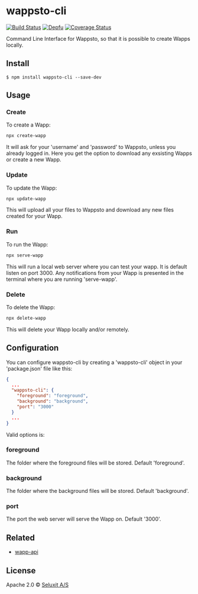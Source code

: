 # wappsto-cli
[![Build Status](https://travis-ci.com/Wappsto/wappsto-cli.svg?branch=master)](https://travis-ci.com/Wappsto/wappsto-cli)
[![Depfu](https://badges.depfu.com/badges/c25acea9b059ab7760cb61d1de54f29d/overview.svg)](https://depfu.com/github/Wappsto/wappsto-cli?project_id=7056)
[![Coverage Status](https://coveralls.io/repos/github/Wappsto/wappsto-cli/badge.svg?branch=master)](https://coveralls.io/github/Wappsto/wappsto-cli?branch=master)

Command Line Interface for Wappsto, so that it is possible to create Wapps locally.


## Install

```
$ npm install wappsto-cli --save-dev
```

## Usage

### Create

To create a Wapp:

```sh
npx create-wapp
```

It will ask for your 'username' and 'password' to Wappsto, unless you already logged in.
Here you get the option to download any exsisting Wapps or create a new Wapp.

### Update

To update the Wapp:

```sh
npx update-wapp
```

This will upload all your files to Wappsto and download any new files created for your Wapp.

### Run

To run the Wapp:

```sh
npx serve-wapp
```

This will run a local web server where you can test your wapp. It is default listen on port 3000.
Any notifications from your Wapp is presented in the terminal where you are running 'serve-wapp'.

### Delete

To delete the Wapp:

```sh
npx delete-wapp
```

This will delete your Wapp locally and/or remotely.

## Configuration

You can configure wappsto-cli by creating a 'wappsto-cli' object in your 'package.json' file like this:

```json
{
  ...
  "wappsto-cli": {
    "foreground": "foreground",
    "background": "background",
    "port": "3000"
  }
  ...
}
```

Valid options is:

### foreground

The folder where the foreground files will be stored. Default 'foreground'.

### background

The folder where the background files will be stored. Default 'background'.

### port

The port the web server will serve the Wapp on. Default '3000'.

## Related

- [wapp-api](https://github.com/wappsto/wapp-api)

## License

Apache 2.0 © [Seluxit A/S](https://www.seluxit.com)

